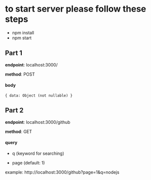 # to start server please follow these steps

- npm install
- npm start

## Part 1

**endpoint**: localhost:3000/

**method**: POST

#### body

`{ data: Object (not nullable) }`


## Part 2

**endpoint**: localhost:3000/github

**method**: GET

#### query

- q (keyword for searching)
	
- page (default: 1)

example: http://localhost:3000/github?page=1&q=nodejs
